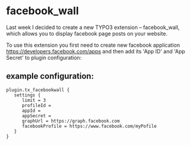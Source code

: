 facebook_wall
=============
Last week I decided to create a new TYPO3 extension – facebook_wall, which allows you to display facebook page posts on your website.

To use this extension you first need to create new facebook application <https://developers.facebook.com/apps> and then add its 'App ID' and 'App Secret' to plugin configuration:

example configuration:
-----------
```
plugin.tx_facebookwall {
   settings {
      limit = 3
      profileId =
      appId =
      appSecret =
      graphUrl = https://graph.facebook.com
      facebookProfile = https://www.facebook.com/myPofile
   }
}


```

